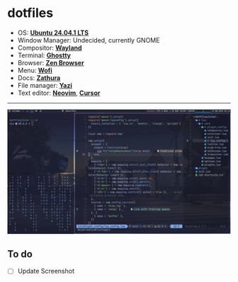 # dotfiles

- OS: [**Ubuntu 24.04.1 LTS**](https://releases.ubuntu.com/jammy/)
- Window Manager: Undecided, currently GNOME
- Compositor: [**Wayland**](https://wayland.freedesktop.org/)
- Terminal: [**Ghostty**](https://ghostty.org/)
- Browser: [**Zen Browser**](https://zen-browser.app/)
- Menu: [**Wofi**](https://github.com/SimplyCEO/wofi)
- Docs: [**Zathura**](https://github.com/pwmt/zathura)
- File manager: [**Yazi**](https://yazi-rs.github.io/) 
- Text editor: [**Neovim**](https://neovim.io/), [**Cursor**](https://www.cursor.com/)

---

![Image](assets/desktop-01.png)

## To do
- [ ] Update Screenshot
